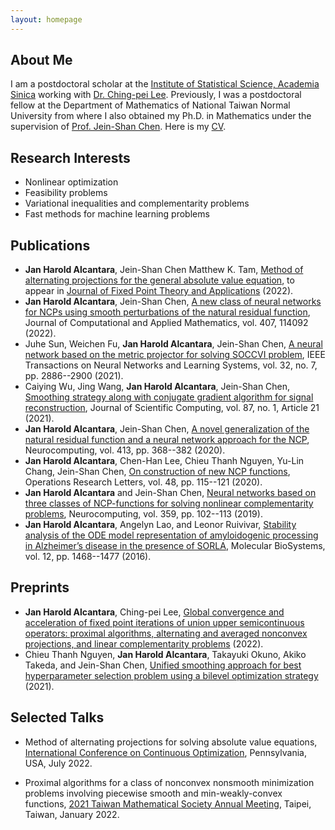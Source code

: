 ```yaml
---
layout: homepage
---
```


## About Me

I am a postdoctoral scholar at the [Institute of Statistical Science, Academia Sinica](https://www.stat.sinica.edu.tw/eng/index.php) working with [Dr. Ching-pei Lee](https://leepei.github.io/). Previously, I was a postdoctoral fellow at the Department of Mathematics of National Taiwan Normal University from where I also obtained my Ph.D. in Mathematics under the supervision of [Prof. Jein-Shan Chen](http://math.ntnu.edu.tw/~jschen/index.php?menu=Home). Here is my [CV](https://drive.google.com/file/d/16oVNcQ3NqJ_bE_lg-KHO0DqL5g6ZNEwj/view?usp=sharing).

## Research Interests

- Nonlinear optimization
- Feasibility problems
- Variational inequalities and complementarity problems
- Fast methods for machine learning problems

## Publications

- **Jan Harold Alcantara**, Jein-Shan Chen Matthew K. Tam, [Method of alternating projections for the general absolute value equation](https://arxiv.org/abs/2106.03268), to appear in [Journal of Fixed Point Theory and Applications](https://www.springer.com/journal/11784) (2022). 
- **Jan Harold Alcantara**, Jein-Shan Chen, [A new class of neural networks for NCPs using smooth perturbations of the natural residual function](https://www.sciencedirect.com/science/article/abs/pii/S0377042722000061), Journal of Computational and Applied Mathematics, vol. 407, 114092 (2022). 
- Juhe Sun, Weichen Fu, **Jan Harold Alcantara**, Jein-Shan Chen, [A neural network based on the metric projector for solving SOCCVI problem](https://ieeexplore.ieee.org/document/9159914), IEEE Transactions on Neural Networks and Learning Systems, vol. 32, no. 7, pp. 2886--2900 (2021).
- Caiying Wu, Jing Wang, **Jan Harold Alcantara**, Jein-Shan Chen, [Smoothing strategy along with conjugate gradient algorithm for signal reconstruction](https://link.springer.com/article/10.1007/s10915-021-01440-z), Journal of Scientific Computing, vol. 87, no. 1, Article 21 (2021). 
- **Jan Harold Alcantara**, Jein-Shan Chen, [A novel generalization of the natural residual function and a neural network approach for the NCP](https://www.sciencedirect.com/science/article/abs/pii/S092523122031047X), Neurocomputing, vol. 413, pp. 368--382 (2020). 
- **Jan Harold Alcantara**, Chen-Han Lee, Chieu Thanh Nguyen, Yu-Lin Chang, Jein-Shan Chen, [On construction of new NCP functions](https://www.sciencedirect.com/science/article/abs/pii/S0167637720300109), Operations Research Letters, vol. 48, pp. 115--121 (2020). 
- **Jan Harold Alcantara** and Jein-Shan Chen, [Neural networks based on three classes of NCP-functions for solving nonlinear complementarity problems](https://www.sciencedirect.com/science/article/abs/pii/S0925231219308021), Neurocomputing, vol. 359, pp. 102--113 (2019). 
- **Jan Harold Alcantara**, Angelyn Lao, and Leonor Ruivivar, [Stability analysis of the ODE model representation of amyloidogenic processing in Alzheimer’s disease in the presence of SORLA](https://pubs.rsc.org/en/content/articlelanding/2016/mb/c5mb00741k/unauth), Molecular BioSystems, vol. 12, pp. 1468--1477 (2016). 

## Preprints

- **Jan Harold Alcantara**, Ching-pei Lee, [Global convergence and acceleration of fixed point iterations of union upper semicontinuous operators: proximal algorithms, alternating and averaged nonconvex projections, and linear complementarity problems](https://arxiv.org/abs/2202.10052) (2022).
-  Chieu Thanh Nguyen, **Jan Harold Alcantara**, Takayuki Okuno, Akiko Takeda, and Jein-Shan Chen, [Unified smoothing approach for best hyperparameter selection problem using a bilevel optimization strategy](https://arxiv.org/abs/2110.12630) (2021). 

## Selected Talks

- Method of alternating projections for solving absolute value equations, [International Conference on Continuous Optimization](https://iccopt2022.lehigh.edu/), Pennsylvania, USA, July 2022.
    
- Proximal algorithms for a class of nonconvex nonsmooth minimization problems involving piecewise smooth and min-weakly-convex functions, [2021 Taiwan Mathematical Society Annual Meeting](https://www.math.sinica.edu.tw/www/file_upload/conference/2021TMS/eng/index.html), Taipei, Taiwan, January 2022.


